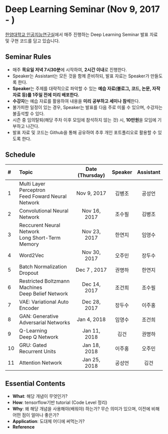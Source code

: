 # Deep Learning Seminar (Nov 9, 2017 - )
[한양대학교 인공지능연구실](http://ai.hanyang.ac.kr/)에서 매주 진행하는 Deep Learning Seminar 발표 자료 및 구현 코드를 담고 있습니다.

## Seminar Rules
* 매주 **목요일 저녁 7시30분**에 시작하여, **2시간 이내**로 진행한다.
* Speaker는 Assistant는 모든 것을 함께 준비하되, 발표 자료는 Speaker가 만들도록 한다.
* **Speaker**는 주제를 대략적으로 파악할 수 있는 **예습 자료(블로그, 코드, 논문, 자작 자료 등)를 1주일 전에 미리 배포한다.**
* **수강자**는 예습 자료를 활용하여 내용을 **미리 공부하고 세미나 참석**한다.
* 불가피한 일정이 있는 경우, Speaker는 발표를 다음 주로 미룰 수 있으며, 수강자는 불출석할 수 있다.
* 시즌 중 임의탈퇴(해당 주차 이후 모임에 참석하지 않는 것) 시, **10만원**을 모임에 기부하고 나간다.
* 발표 자료 및 코드는 Github을 통해 공유하여 추후 개인 포트폴리오로 활용할 수 있도록 한다.

## Schedule
|#  | Topic                                                | Date (Thursday) | Speaker | Assistant |
|:--|:-----------------------------------------------------|:---------------:|:-------:|:---------:|
|1  | Multi Layer Perceptron<br>Feed Foward Neural Network | Nov 9, 2017     | 김병조    | 공성언     |
|2  | Convolutional Neural Network                         | Nov 16, 2017    | 조수필    | 김병조     |
|3  | Reccurent Neural Network <br>Long Short-Term Memory  | Nov 23, 2017    | 한연지    | 임영수     |
|4  | Word2Vec                                             | Nov 30, 2017    | 오주민    | 장두수     |
|5  | Batch Normalization<br>Dropout                       | Dec 7 , 2017    | 권명하    | 한연지     |
|6  | Restricted Boltzmann Machines<br>Deep Belief Network | Dec 14, 2017    | 조건희    | 조수필     |
|7  | VAE: Variational Auto Encoder                        | Dec 28, 2017    | 장두수    | 이주홍     |
|8  | GAN: Generative Adversarial Networks                 | Jan 4, 2018     | 임영수    | 조건희     |
|9  | Q-Learning<br>Deep Q Network                         | Jan 11, 2018    | 김건     | 권명하     |
|10 | GRU: Gated Recurrent Units                           | Jan 18, 2018    | 이주홍    | 오주민     |
|11 | Attention Network                                    | Jan 25, 2018    | 공성언    | 김건      |

## Essential Contents
* **What**: 해당 개념이 무엇인가?
* **How**: tensorflow기반 tutorial (Code Level 정리)
* **Why**: 왜 해당 개념을 사용해야(배워야) 하는가? 무슨 의미가 있으며, 이전에 비해 어떤 점이 얼마나 좋은가?
* **Application**: 도대체 어디에 써먹는가?
* **Reference**
